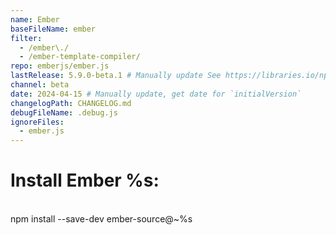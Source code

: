 ```yaml
---
name: Ember
baseFileName: ember
filter:
  - /ember\./
  - /ember-template-compiler/
repo: emberjs/ember.js
lastRelease: 5.9.0-beta.1 # Manually update See https://libraries.io/npm/ember-source throughout
channel: beta
date: 2024-04-15 # Manually update, get date for `initialVersion`
changelogPath: CHANGELOG.md
debugFileName: .debug.js
ignoreFiles:
  - ember.js
---
```


# Install Ember %s:

<br>
npm install --save-dev ember-source@~%s
